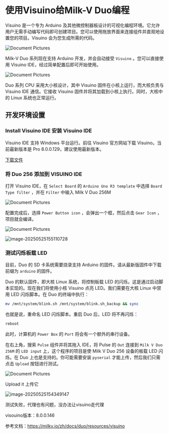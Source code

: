 # 使用Visuino给Milk-V Duo编程

Visuino 是一个专为 Arduino 及其他微控制器板设计的可视化编程环境。它允许用户无需手动编写代码即可创建项目。您可以使用拖放界面来连接组件并直观地设置您的项目。Visuino 会为您生成所需的代码。

![Document Pictures](https://raw.githubusercontent.com/jason-hue/plct/main/Visuino-program-Main-slide3.gif)

Milk-V Duo 系列现在支持 Arduino 开发，并会自动接受 `Visuino` 。您可以直接使用 Visuino IDE，经过简单配置后即可开始使用。

![Document Pictures](https://raw.githubusercontent.com/jason-hue/plct/main/inst-visuino-6.webp)

Duo 系列 CPU 采用大小核设计，其中 Visuino 固件在小核上运行，而大核负责与 Visuino IDE 通信。它接收 Visuino 固件并将其加载到小核上执行。同时，大核中的 Linux 系统也正常运行。

## 开发环境设置

### Install Visuino IDE 安装 Visuino IDE

Visuino IDE 支持 Windows 平台运行。前往 Visuino 官方网站下载 Visuino。当前最新版本是 Pro 8.0.0.129，建议使用最新版本。

[下载文件](https://www.visuino.com/installs/Visuino_8_0_0_146.zip)

### 将 Duo 256 添加到 VISUINO IDE

打开 Visuino IDE，在 `Select Board` 的 `Arduino Uno R3 template` 中选择 `Board Type filter` ，并在 `Filter` 中输入 Milk V Duo 256M

![Document Pictures](https://raw.githubusercontent.com/jason-hue/plct/main/inst-visuino-1.webp)

配置完成后，选择 `Power Button icon` ，会弹出一个框，然后点击 `Gear Icon` ，项目就会编译。

![Document Pictures](https://raw.githubusercontent.com/jason-hue/plct/main/inst-visuino-2.webp)

![image-20250525155110728](https://raw.githubusercontent.com/jason-hue/plct/main/image-20250525155110728.png)

### 测试闪烁板载 LED

目前，Duo 的 SD 卡系统需要烧录支持 Arduino 的固件。请从最新版固件中下载前缀为 `arduino` 的固件。

Duo 的默认固件，即大核 Linux 系统，将控制板载 LED 的闪烁。这是通过启动脚本实现的。现在我们将使用小核 Visuino 点亮 LED。我们需要在大核 Linux 中禁用 LED 闪烁脚本。在 Duo 的终端中执行：

```bash
mv /mnt/system/blink.sh /mnt/system/blink.sh_backup && sync
```

也就是说，重命名 LED 闪烁脚本。重启 Duo 后，LED 将不再闪烁：

```bash
reboot
```

此时，计算机的 `Power Box` 的 `Port` 将会有一个额外的串行设备。

在右上角，搜索 `Pulse` 组件并将其拖入 IDE，将 Pulse 的 `Out` 连接到 `Milk V Duo 256M` 的 `LED input` 上，这个程序的项目是使 Milk V Duo 256 设备的板载 LED 闪烁。在 Duo 上也是支持的。你可能需要安装 `pyserial` 才能上传，然后我们只需点击 `Upload` 按钮进行测试。

![Document Pictures](https://raw.githubusercontent.com/jason-hue/plct/main/inst-visuino-3.webp)

Upload it 上传它

![image-20250525154349147](https://raw.githubusercontent.com/jason-hue/plct/main/image-20250525154349147.png)

测试失败，代理也有问题，没办法让visuino走代理



visouino版本：8.0.0.146

参考文档：https://milkv.io/zh/docs/duo/resources/visuino